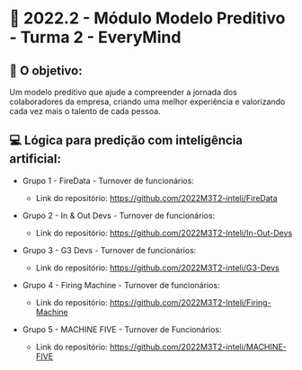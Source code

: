 # 🙋‍ 2022.2 - Módulo Modelo Preditivo - Turma 2 - EveryMind

## 🎯 O objetivo:
Um modelo preditivo que ajude a compreender a jornada dos colaboradores da empresa, criando uma melhor experiência e valorizando cada vez mais o talento de cada pessoa.

## 💻 Lógica para predição com inteligência artificial:

- Grupo 1 - FireData - Turnover de funcionários:
  - Link do repositório: https://github.com/2022M3T2-inteli/FireData

- Grupo 2 - In & Out Devs - Turnover de funcionários:
  - Link do repositório: https://github.com/2022M3T2-Inteli/In-Out-Devs
  
- Grupo 3 - G3 Devs - Turnover de funcionários:
  - Link do repositório: https://github.com/2022M3T2-inteli/G3-Devs
  
- Grupo 4 - Firing Machine - Turnover de funcionários:
  - Link do repositório: https://github.com/2022M3T2-Inteli/Firing-Machine
  
- Grupo 5 - MACHINE FIVE - Turnover de Funcionários:
  - Link do repositório: https://github.com/2022M3T2-inteli/MACHINE-FIVE
